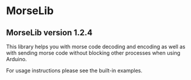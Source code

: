 # MorseLib
## MorseLib version 1.2.4

This library helps you with morse code decoding and encoding
as well as with sending morse code without blocking other processes when using Arduino.

For usage instructions please see the built-in examples.
